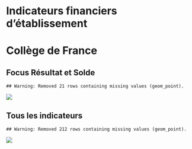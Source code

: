 Indicateurs financiers d’établissement
================

# Collège de France

## Focus Résultat et Solde

    ## Warning: Removed 21 rows containing missing values (geom_point).

![](collège_de_france_files/figure-gfm/etab.focus-1.png)<!-- -->

## Tous les indicateurs

    ## Warning: Removed 212 rows containing missing values (geom_point).

![](collège_de_france_files/figure-gfm/etab-1.png)<!-- -->
